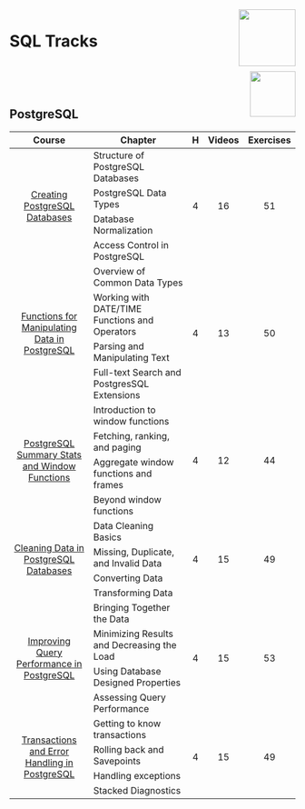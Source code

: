 <img align="right" width="100" src="https://github.com/cs-MohamedAyman/eLearning-Platforms/blob/master/DataCamp-Tracks/org-logos/datacamp.jpg">

# SQL Tracks

<br>
<img align="right" width="80" src="https://github.com/cs-MohamedAyman/eLearning-Platforms/blob/master/DataCamp-Tracks/org-logos/sql.jpg">
<br><br>

## PostgreSQL

<table>
    <thead>
        <tr>
            <th width="40%">Course</th>
            <th width="60%">Chapter</th>
            <th>H</th>
            <th>Videos</th>
            <th>Exercises</th>
        </tr>
    </thead>
    <tbody>
            <tr>
                <td rowspan=4 align="center">
<a href="https://learn.datacamp.com/courses/creating-postgresql-databases">Creating PostgreSQL Databases</a><br>
                <td align="left">Structure of PostgreSQL Databases</td>
                <td rowspan=4 align="center">4</td>
                <td rowspan=4 align="center">16</td>
                <td rowspan=4 align="center">51</td>
                </td>
            </tr>
            <tr>
                <td align="left">PostgreSQL Data Types</td>
            </tr>
            <tr>
                <td align="left">Database Normalization</td>
            </tr>
            <tr>
                <td align="left">Access Control in PostgreSQL</td>
            </tr>
            <tr>
                <td rowspan=4 align="center">
<a href="https://learn.datacamp.com/courses/functions-for-manipulating-data-in-postgresql">Functions for Manipulating Data in PostgreSQL</a><br>
                <td align="left">Overview of Common Data Types</td>
                <td rowspan=4 align="center">4</td>
                <td rowspan=4 align="center">13</td>
                <td rowspan=4 align="center">50</td>
                </td>
            </tr>
            <tr>
                <td align="left">Working with DATE/TIME Functions and Operators</td>
            </tr>
            <tr>
                <td align="left">Parsing and Manipulating Text</td>
            </tr>
            <tr>
                <td align="left">Full-text Search and PostgresSQL Extensions</td>
            </tr>
            <tr>
                <td rowspan=4 align="center">
<a href="https://learn.datacamp.com/courses/postgresql-summary-stats-and-window-functions">PostgreSQL Summary Stats and Window Functions</a><br>
                <td align="left">Introduction to window functions</td>
                <td rowspan=4 align="center">4</td>
                <td rowspan=4 align="center">12</td>
                <td rowspan=4 align="center">44</td>
                </td>
            </tr>
            <tr>
                <td align="left">Fetching, ranking, and paging</td>
            </tr>
            <tr>
                <td align="left">Aggregate window functions and frames</td>
            </tr>
            <tr>
                <td align="left">Beyond window functions</td>
            </tr>
            <tr>
                <td rowspan=4 align="center">
<a href="https://learn.datacamp.com/courses/cleaning-data-in-postgresql-databases">Cleaning Data in PostgreSQL Databases</a><br>
                <td align="left">Data Cleaning Basics</td>
                <td rowspan=4 align="center">4</td>
                <td rowspan=4 align="center">15</td>
                <td rowspan=4 align="center">49</td>
                </td>
            </tr>
            <tr>
                <td align="left">Missing, Duplicate, and Invalid Data</td>
            </tr>
            <tr>
                <td align="left">Converting Data</td>
            </tr>
            <tr>
                <td align="left">Transforming Data</td>
            </tr>
            <tr>
                <td rowspan=4 align="center">
<a href="https://learn.datacamp.com/courses/improving-query-performance-in-postgresql">Improving Query Performance in PostgreSQL</a><br>
                <td align="left">Bringing Together the Data</td>
                <td rowspan=4 align="center">4</td>
                <td rowspan=4 align="center">15</td>
                <td rowspan=4 align="center">53</td>
                </td>
            </tr>
            <tr>
                <td align="left">Minimizing Results and Decreasing the Load</td>
            </tr>
            <tr>
                <td align="left">Using Database Designed Properties</td>
            </tr>
            <tr>
                <td align="left">Assessing Query Performance</td>
            </tr>
            <tr>
                <td rowspan=4 align="center">
<a href="https://learn.datacamp.com/courses/transactions-and-error-handling-in-postgresql">Transactions and Error Handling in PostgreSQL</a><br>
                <td align="left">Getting to know transactions</td>
                <td rowspan=4 align="center">4</td>
                <td rowspan=4 align="center">15</td>
                <td rowspan=4 align="center">49</td>
                </td>
            </tr>
            <tr>
                <td align="left">Rolling back and Savepoints</td>
            </tr>
            <tr>
                <td align="left">Handling exceptions</td>
            </tr>
            <tr>
                <td align="left">Stacked Diagnostics</td>
            </tr>
    </tbody>
</table>
